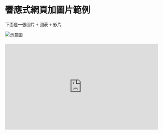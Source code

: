 <!DOCTYPE html>
<html lang="zh-Hant">
<head>
  <meta charset="UTF-8" />
  <meta name="viewport" content="width=device-width, initial-scale=1.0" />
  <title>響應式範例 + 圖片</title>
  <script src="https://cdn.plot.ly/plotly-latest.min.js"></script>
  <style>
    body {
      margin: 0;
      padding: 20px;
      font-family: Arial, sans-serif;
    }

    h1, p {
      text-align: center;
    }

    /* 圖片讓它不會超出容器 */
    .responsive-img {
      max-width: 100%;
      height: auto;
      display: block;
      margin: 0 auto;
    }

    /* 圖表容器 */
    #myPlot {
      width: 100%;
      max-width: 700px;
      margin: 20px auto;
    }

    /* 影片響應式容器 (16:9) */
    .video-container {
      position: relative;
      width: 100%;
      padding-bottom: 56.25%;
      height: 0;
      overflow: hidden;
      max-width: 900px;
      margin: 20px auto;
    }

    .video-container iframe {
      position: absolute;
      top: 0;
      left: 0;
      width: 100%;
      height: 100%;
      border: 0;
    }
  </style>
</head>
<body>

  <h1>響應式網頁加圖片範例</h1>
  <p>下面是一張圖片 + 圖表 + 影片</p>

  <!-- 加入圖片 -->
  <img
    src="https://encrypted-tbn0.gstatic.com/images?q=tbn:ANd9GcR7baOHUCm_fpu068IkpAGZBKlba_xEn8t5Ww&s"
    alt="示意圖"
    class="responsive-img"
  />

  <!-- Plotly 圖表 -->
  <div id="myPlot"></div>
  <script>
    const xArray = ["gorza", "Famas", "spas12", "USA12", "siega"];
    const yArray = [55, 49, 44, 24, 90];

    const data = [{
      x: xArray,
      y: yArray,
      type: "bar",
      orientation: "v",
      marker: { color: "rgba(0,0,255,0.6)" }
    }];

    const layout = {
      title: "武器使用統計圖",
      autosize: true,
      margin: { t: 40 }
    };

    Plotly.newPlot("myPlot", data, layout, { responsive: true });
  </script>

  <!-- YouTube 影片 -->
  <div class="video-container">
    <iframe
      src="https://www.youtube.com/embed/pzt6SmvGpXk?list=RDpzt6SmvGpXk"
      title="〈Sacrifice〉ft.G.E.M."
      allow="accelerometer; autoplay; clipboard-write; encrypted-media; gyroscope; picture-in-picture; web-share"
      referrerpolicy="strict-origin-when-cross-origin"
      allowfullscreen>
    </iframe>
  </div>

</body>
</html>
